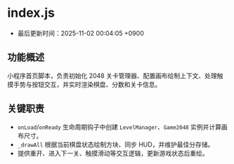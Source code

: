 # index.js

- 最后更新时间：2025-11-02 00:04:05 +0900

## 功能概述
小程序首页脚本，负责初始化 2048 关卡管理器、配置画布绘制上下文、处理触摸手势与按钮交互，并实时渲染棋盘、分数和关卡信息。

## 关键职责
- `onLoad`/`onReady` 生命周期钩子中创建 `LevelManager`、`Game2048` 实例并计算画布尺寸。
- `_drawAll` 根据当前棋盘状态绘制方块、同步 HUD，并维护最佳分存储。
- 提供重开、进入下一关、触摸滑动等交互逻辑，更新游戏状态后重绘。
